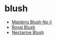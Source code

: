 # blush

 * [Maidens Blush No Ii](../../index/m/maidens-blush-no-ii-200154.json)
 * [Royal Blush](../../index/r/royal-blush-351592.json)
 * [Nectarine Blush](../../index/n/nectarine-blush.json)
